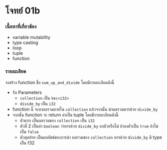 # โจทย์ 01b
### เนื้อหาที่เกี่ยวข้อง
- variable mutability
- type casting
- loop
- tuple
- function

### รายละเอียด
จงสร้าง function ชื่อ `sum_up_and_divide` โดยมีรายละเอียดดังนี้
- รับ Parameters
    - `collection` เป็น `Vec<i32>`
    - `divide_by` เป็น `i32`
- function นี้ จะหาผลรวมภายใน `collection` แล้วจากนั้น นำผลรวมหารด้วย `divide_by`
- จากนั้น function จะ return ค่าเป็น tuple โดยมีรายละเอียดดังนี้
    - ตัวแรก เป็นผลรวมของ `collection` เป็น `i32`
    - ตัวที่ 2 เป็นค่า `boolean` ว่าหารด้วย `divide_by` ลงตัวหรือไม่ ถ้าลงตัวเป็น `true` ถ้าไม่เป็น `false`
    - ตัวสุดท้าย เป็นผลลัพธ์ของการนำ ผลรวมของ `collection` หารด้วย `divide_by` มี type เป็น f32 